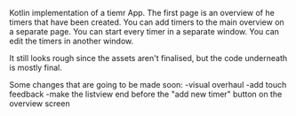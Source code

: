 Kotlin implementation of a tiemr App.
The first page is an overview of he timers that have been created.
You can add timers to the main overview on a separate page.
You can start every timer in a separate window.
You can edit the timers in another window.

It still looks rough since the assets aren't finalised, but the code underneath is mostly final.

Some changes that are going to be made soon:
-visual overhaul
-add touch feedback
-make the listview end before the "add new timer" button on the overview screen
